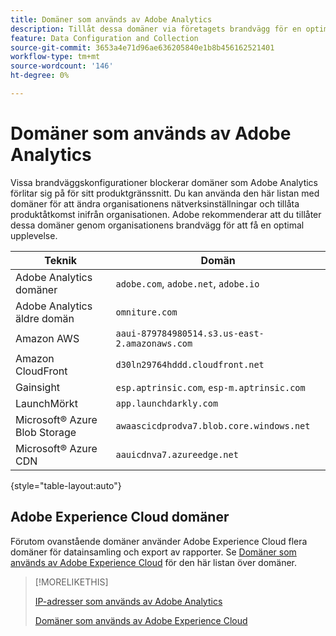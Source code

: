 ```yaml
---
title: Domäner som används av Adobe Analytics
description: Tillåt dessa domäner via företagets brandvägg för en optimal upplevelse med Adobe Analytics.
feature: Data Configuration and Collection
source-git-commit: 3653a4e71d96ae636205840e1b8b456162521401
workflow-type: tm+mt
source-wordcount: '146'
ht-degree: 0%

---
```


# Domäner som används av Adobe Analytics

Vissa brandväggskonfigurationer blockerar domäner som Adobe Analytics förlitar sig på för sitt produktgränssnitt. Du kan använda den här listan med domäner för att ändra organisationens nätverksinställningar och tillåta produktåtkomst inifrån organisationen. Adobe rekommenderar att du tillåter dessa domäner genom organisationens brandvägg för att få en optimal upplevelse.

| Teknik | Domän |
| --- | --- |
| Adobe Analytics domäner | `adobe.com`, `adobe.net`, `adobe.io` |
| Adobe Analytics äldre domän | `omniture.com` |
| Amazon AWS | `aaui-879784980514.s3.us-east-2.amazonaws.com` |
| Amazon CloudFront | `d30ln29764hddd.cloudfront.net` |
| Gainsight | `esp.aptrinsic.com`, `esp-m.aptrinsic.com` |
| LaunchMörkt | `app.launchdarkly.com` |
| Microsoft® Azure Blob Storage | `awaascicdprodva7.blob.core.windows.net` |
| Microsoft® Azure CDN | `aauicdnva7.azureedge.net` |

{style="table-layout:auto"}

## Adobe Experience Cloud domäner

Förutom ovanstående domäner använder Adobe Experience Cloud flera domäner för datainsamling och export av rapporter. Se [Domäner som används av Adobe Experience Cloud](https://experienceleague.adobe.com/en/docs/core-services/interface/data-collection/domains) för den här listan över domäner.

>[!MORELIKETHIS]
>
>[IP-adresser som används av Adobe Analytics](ip-addresses.md)
>
>[Domäner som används av Adobe Experience Cloud](https://experienceleague.adobe.com/en/docs/core-services/interface/data-collection/domains)
